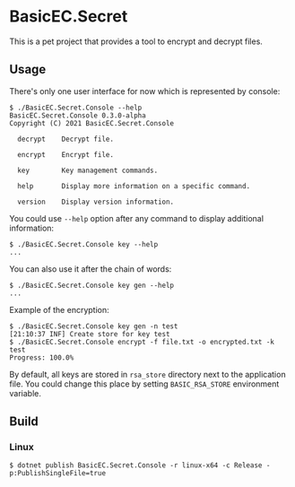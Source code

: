 ﻿# BasicEC.Secret

This is a pet project that provides a tool to encrypt and decrypt files.

## Usage

There's only one user interface for now which is represented by console:

```shell
$ ./BasicEC.Secret.Console --help
BasicEC.Secret.Console 0.3.0-alpha
Copyright (C) 2021 BasicEC.Secret.Console

  decrypt    Decrypt file.

  encrypt    Encrypt file.

  key        Key management commands.

  help       Display more information on a specific command.

  version    Display version information.
```

You could use `--help` option after any command to display additional information:
```shell
$ ./BasicEC.Secret.Console key --help
...
```
You can also use it after the chain of words:
```shell
$ ./BasicEC.Secret.Console key gen --help
...
```

Example of the encryption:
```shell
$ ./BasicEC.Secret.Console key gen -n test
[21:10:37 INF] Create store for key test
$ ./BasicEC.Secret.Console encrypt -f file.txt -o encrypted.txt -k test
Progress: 100.0%
```

By default, all keys are stored in `rsa_store` directory next to the application file. You could change this place by setting `BASIC_RSA_STORE` environment variable.

## Build

### Linux

```shell
$ dotnet publish BasicEC.Secret.Console -r linux-x64 -c Release -p:PublishSingleFile=true
```
